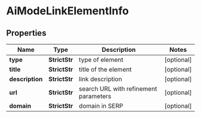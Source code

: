 # AiModeLinkElementInfo


## Properties

| Name | Type | Description | Notes |
|------------ | ------------- | ------------- | -------------|
**type** | **StrictStr** | type of element |[optional]|
**title** | **StrictStr** | title of the element |[optional]|
**description** | **StrictStr** | link description |[optional]|
**url** | **StrictStr** | search URL with refinement parameters |[optional]|
**domain** | **StrictStr** | domain in SERP |[optional]|
